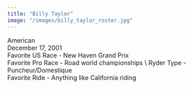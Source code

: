 ```yaml
---
title: "Billy Taylor"
image: "/images/billy_taylor_roster.jpg"
---
```


American \
December 17, 2001 \
Favorite US Race - New Haven Grand Prix \
Favorite Pro Race - Road world championships \ 
Ryder Type - Puncheur/Domestique \
Favorite Ride - Anything like California riding
